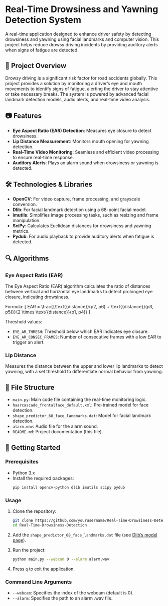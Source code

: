 
# Real-Time Drowsiness and Yawning Detection System

A real-time application designed to enhance driver safety by detecting drowsiness and yawning using facial landmarks and computer vision. This project helps reduce drowsy driving incidents by providing auditory alerts when signs of fatigue are detected.

## 📝 Project Overview

Drowsy driving is a significant risk factor for road accidents globally. This project provides a solution by monitoring a driver’s eye and mouth movements to identify signs of fatigue, alerting the driver to stay attentive or take necessary breaks. The system is powered by advanced facial landmark detection models, audio alerts, and real-time video analysis.

## 📷 Features

- **Eye Aspect Ratio (EAR) Detection**: Measures eye closure to detect drowsiness.
- **Lip Distance Measurement**: Monitors mouth opening for yawning detection.
- **Real-Time Video Monitoring**: Seamless and efficient video processing to ensure real-time response.
- **Auditory Alerts**: Plays an alarm sound when drowsiness or yawning is detected.

## 🛠️ Technologies & Libraries

- **OpenCV**: For video capture, frame processing, and grayscale conversion.
- **Dlib**: For facial landmark detection using a 68-point facial model.
- **imutils**: Simplifies image processing tasks, such as resizing and frame manipulation.
- **SciPy**: Calculates Euclidean distances for drowsiness and yawning metrics.
- **Pydub**: For audio playback to provide auditory alerts when fatigue is detected.

## 🔍 Algorithms

### Eye Aspect Ratio (EAR)
The Eye Aspect Ratio (EAR) algorithm calculates the ratio of distances between vertical and horizontal eye landmarks to detect prolonged eye closure, indicating drowsiness.

Formula:
\[
EAR = \frac{{\text{{distance}}(p2, p6) + \text{{distance}}(p3, p5)}}{2 \times \text{{distance}}(p1, p4)}
\]

Threshold values:
- `EYE_AR_THRESH`: Threshold below which EAR indicates eye closure.
- `EYE_AR_CONSEC_FRAMES`: Number of consecutive frames with a low EAR to trigger an alert.

### Lip Distance
Measures the distance between the upper and lower lip landmarks to detect yawning, with a set threshold to differentiate normal behavior from yawning.

## 📁 File Structure

- `main.py`: Main code file containing the real-time monitoring logic.
- `haarcascade_frontalface_default.xml`: Pre-trained model for face detection.
- `shape_predictor_68_face_landmarks.dat`: Model for facial landmark detection.
- `alarm.wav`: Audio file for the alarm sound.
- `README.md`: Project documentation (this file).

## 🚀 Getting Started

### Prerequisites

- Python 3.x
- Install the required packages:
  ```bash
  pip install opencv-python dlib imutils scipy pydub
  ```

### Usage

1. Clone the repository:
   ```bash
   git clone https://github.com/yourusername/Real-Time-Drowsiness-Detection.git
   cd Real-Time-Drowsiness-Detection
   ```

2. Add the `shape_predictor_68_face_landmarks.dat` file (see [Dlib’s model page](https://dlib.net/files/shape_predictor_68_face_landmarks.dat.bz2)).

3. Run the project:
   ```bash
   python main.py --webcam 0 --alarm alarm.wav
   ```

4. Press `q` to exit the application.

### Command Line Arguments

- `--webcam`: Specifies the index of the webcam (default is 0).
- `--alarm`: Specifies the path to an alarm .wav file.
